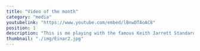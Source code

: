 ```yaml
---
title: "Video of the month"
category: "media"
youtubelink: "https://www.youtube.com/embed/lBnwDTAoAC8"
position: 1
description: "This is me playing with the famous Keith Jarrett Standards-trio"
thumbnail: "./img/Einar2.jpg"
---
```

